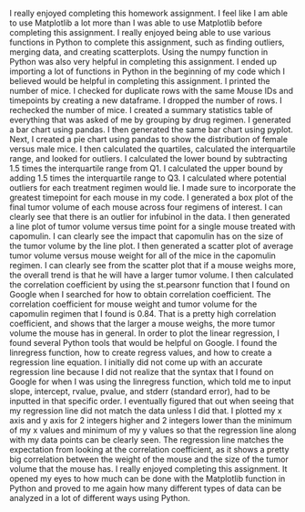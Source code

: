 I really enjoyed completing this homework assignment. I feel like I am able to use Matplotlib a lot more than I was able to use Matplotlib before completing this assignment. I really enjoyed being able to use various functions in Python to complete this assignment, such as finding outliers, merging data, and creating scatterplots. Using the numpy function in Python was also very helpful in completing this assignment. I ended up importing a lot of functions in Python in the beginning of my code which I believed would be helpful in completing this assignment. I printed the number of mice. I checked for duplicate rows with the same Mouse IDs and timepoints by creating a new dataframe. I dropped the number of rows. I rechecked the number of mice.
I created a summary statistics table of everything that was asked of me by grouping by drug regimen. I generated a bar chart using pandas. I then generated the same bar chart using pyplot. Next, I created a pie chart using pandas to show the distribution of female versus male mice.  I then calculated the quartiles, calculated the interquartile range, and looked for outliers. I calculated the lower bound by subtracting 1.5 times the interquartile range from Q1. I calculated the upper bound by adding 1.5 times the interquartile range to Q3. I calculated where potential outliers for each treatment regimen would lie. I made sure to incorporate the greatest timepoint for each mouse in my code. I generated a box plot of the final tumor volume of each mouse across four regimens of interest. I can clearly see that there is an outlier for infubinol in the data.
I then generated a line plot of tumor volume versus time point for a single mouse treated with capomulin. I can clearly see the impact that capomulin has on the size of the tumor volume by the line plot. I then generated a scatter plot of average tumor volume versus mouse weight for all of the mice in the capomulin regimen. I can clearly see from the scatter plot that if a mouse weighs more, the overall trend is that he will have a larger tumor volume. 
I then calculated the correlation coefficient by using the st.pearsonr function that I found on Google when I searched for how to obtain correlation coefficient. The correlation coefficient for mouse weight and tumor volume for the capomulin regimen that I found is 0.84. That is a pretty high correlation coefficient, and shows that the larger a mouse weighs, the more tumor volume the mouse has in general. 
In order to plot the linear regression, I found several Python tools that would be helpful on Google. I found the linregress function, how to create regress values, and how to create a regression line equation.  I initially did not come up with an accurate regression line because I did not realize that the syntax that I found on Google for when I was using the linregress function, which told me to input slope, intercept, rvalue, pvalue, and stderr (standard error), had to be inputted in that specific order. I eventually figured that out when seeing that my regression line did not match the data unless I did that. 
I plotted my x axis and y axis for 2 integers higher and 2 integers lower than the minimum of my x values and minimum of my y values so that the regression line along with my data points can be clearly seen. The regression line matches the expectation from looking at the correlation coefficient, as it shows a pretty big correlation between the weight of the mouse and the size of the tumor volume that the mouse has. I really enjoyed completing this assignment. It opened my eyes to how much can be done with the Matplotlib function in Python and proved to me again how many different types of data can be analyzed in a lot of different ways using Python. 
